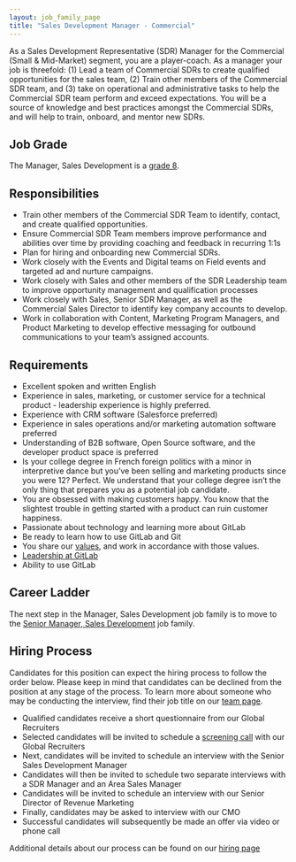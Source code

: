 ```yaml
---
layout: job_family_page
title: "Sales Development Manager - Commercial"
---
```


As a Sales Development Representative (SDR) Manager for the Commercial (Small & Mid-Market) segment, you are a player-coach. As a manager your job is threefold: (1) Lead a team of Commercial SDRs to create qualified opportunities for the sales team, (2) Train other members of the Commercial SDR team, and (3) take on operational and administrative tasks to help the Commercial SDR  team perform and exceed expectations. You will be a source of knowledge and best practices amongst the Commercial SDRs, and will help to train, onboard, and mentor new SDRs.

## Job Grade

The Manager, Sales Development is a [grade 8](/handbook/total-rewards/compensation/compensation-calculator/#gitlab-job-grades).

## Responsibilities

* Train other members of the Commercial SDR Team to identify, contact, and create qualified opportunities.
* Ensure Commercial SDR Team members improve performance and abilities over time by providing coaching and feedback in recurring 1:1s
* Plan for hiring and onboarding new Commercial SDRs.
* Work closely with the Events and Digital teams on Field events and targeted ad and nurture campaigns.
* Work closely with Sales and other members of the SDR Leadership team to improve opportunity management and qualification processes
* Work closely with Sales, Senior SDR Manager, as well as the Commercial Sales Director to identify key company accounts to develop.
* Work in collaboration with Content, Marketing Program Managers, and Product Marketing to develop effective messaging for outbound communications to your team’s assigned accounts.

## Requirements

* Excellent spoken and written English
* Experience in sales, marketing, or customer service for a technical product - leadership experience is highly preferred.
* Experience with CRM software (Salesforce preferred)
* Experience in sales operations and/or marketing automation software preferred
* Understanding of B2B software, Open Source software, and the developer product space is preferred
* Is your college degree in French foreign politics with a minor in interpretive dance but you’ve been selling and marketing products since you were 12? Perfect. We understand that your college degree isn’t the only thing that prepares you as a potential job candidate.
* You are obsessed with making customers happy. You know that the slightest trouble in getting started with a product can ruin customer happiness.
* Passionate about technology and learning more about GitLab
* Be ready to learn how to use GitLab and Git
* You share our [values](/handbook/values/), and work in accordance with those values.
* [Leadership at GitLab](https://about.gitlab.com/company/team/structure/#management-group)
* Ability to use GitLab

## Career Ladder

The next step in the Manager, Sales Development job family is to move to the [Senior Manager, Sales Development](/job-families/marketing/senior-sales-development-manager-acceleration/) job family.

## Hiring Process

Candidates for this position can expect the hiring process to follow the order below. Please keep in mind that candidates can be declined from the position at any stage of the process. To learn more about someone who may be conducting the interview, find their job title on our [team page](/company/team).

* Qualified candidates receive a short questionnaire from our Global Recruiters
* Selected candidates will be invited to schedule a [screening call](/handbook/hiring/#screening-call) with our Global Recruiters
* Next, candidates will be invited to schedule an interview with the Senior Sales Development Manager
* Candidates will then be invited to schedule two separate interviews with a SDR Manager and an Area Sales Manager
* Candidates will be invited to schedule an interview with our Senior Director of Revenue Marketing
* Finally, candidates may be asked to interview with our CMO
* Successful candidates will subsequently be made an offer via video or phone call

Additional details about our process can be found on our [hiring page](/handbook/hiring/)
